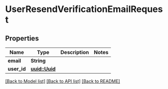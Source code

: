 # UserResendVerificationEmailRequest

## Properties

Name | Type | Description | Notes
------------ | ------------- | ------------- | -------------
**email** | **String** |  | 
**user_id** | [**uuid::Uuid**](uuid::Uuid.md) |  | 

[[Back to Model list]](../README.md#documentation-for-models) [[Back to API list]](../README.md#documentation-for-api-endpoints) [[Back to README]](../README.md)


